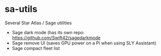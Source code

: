 # sa-utils
Several Star Atlas / Sage utilities

- Sage dark mode (has its own repo: https://github.com/Swift42/sagedarkmode
- Sage remove UI (saves GPU power on a Pi when using SLY Assistant)
- Sage compact fleet list
